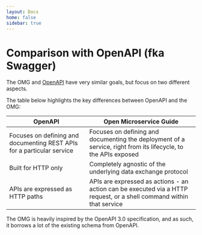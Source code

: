 ```yaml
---
layout: Docs
home: false
sidebar: true
---
```

# Comparison with OpenAPI (fka Swagger)

The OMG and [OpenAPI](https://github.com/OAI/OpenAPI-Specification/blob/master/versions/3.0.1.md) 
have very similar goals, but focus on two different aspects.

The table below highlights the key differences between OpenAPI and the OMG:

| OpenAPI                                                                | Open Microservice Guide                                                                                               |
|------------------------------------------------------------------------|-----------------------------------------------------------------------------------------------------------------------|
| Focuses on defining and documenting REST APIs for a particular service | Focuses on defining and documenting the deployment of a service, right from its lifecycle, to the APIs exposed        |
| Built for HTTP only                                                    | Completely agnostic of the underlying data exchange protocol                                                          |
| APIs are expressed as HTTP paths                                       | APIs are expressed as actions - an action can be executed via a HTTP request, or a shell command within that service |

<!--  
The table above is generated from https://www.tablesgenerator.com/markdown_tables
-->

The OMG is heavily inspired by the OpenAPI 3.0 specification, and as such, it borrows a lot of the existing
schema from OpenAPI. 